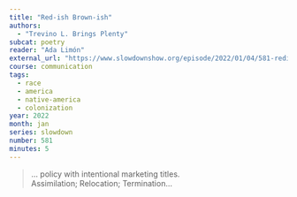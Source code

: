 ```yaml
---
title: "Red-ish Brown-ish"
authors:
  - "Trevino L. Brings Plenty"
subcat: poetry
reader: "Ada Limón"
external_url: "https://www.slowdownshow.org/episode/2022/01/04/581-redish-brownish"
course: communication
tags:
  - race
  - america
  - native-america
  - colonization
year: 2022
month: jan
series: slowdown
number: 581
minutes: 5
---
```


> ... policy with intentional marketing titles.  
 Assimilation; Relocation; Termination...
 